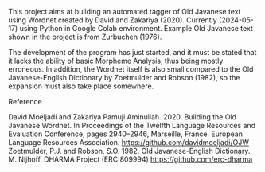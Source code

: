 This project aims at building an automated tagger of Old Javanese text using Wordnet created by David and Zakariya (2020). Currently (2024-05-17) using Python in Google Colab environment. Example Old Javanese text shown in the project is from Zurbuchen (1976).

The development of the program has just started, and it must be stated that it lacks the ability of basic Morpheme Analysis, thus being mostly erroneous. In addition, the Wordnet itself is also small compared to the Old Javanese-English Dictionary by Zoetmulder and Robson (1982), so the expansion must also take place somewhere.

Reference

David Moeljadi and Zakariya Pamuji Aminullah. 2020. Building the Old Javanese Wordnet. In Proceedings of the Twelfth Language Resources and Evaluation Conference, pages 2940–2946, Marseille, France. European Language Resources Association. https://github.com/davidmoeljadi/OJW Zoetmulder, P.J. and Robson, S.O. 1982. Old Javanese-English Dictionary. M. Nijhoff. DHARMA Project (ERC 809994) https://github.com/erc-dharma

